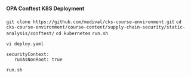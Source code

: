 #### OPA Conftest K8S Deployment

`git clone https://github.com/medival/cks-course-environment.git`
`cd cks-course-environment/course-content/supply-chain-security/static-analysis/conftest/`
`cd kubernetes`
`run.sh`

`vi deploy.yaml`

<!-- Add ContexSecurity -->

```
securityContext:
   runAsNonRoot: true
```

`run.sh`
